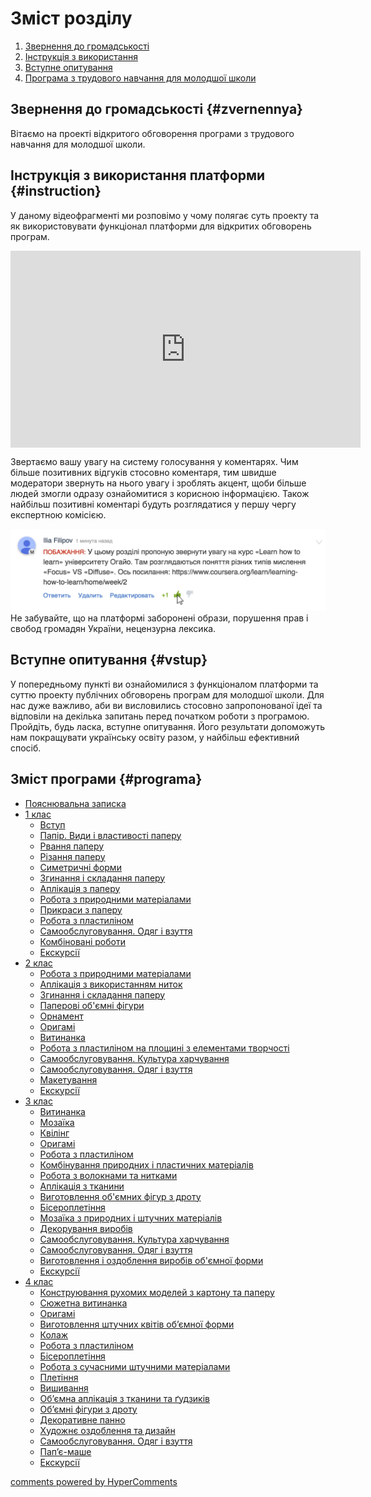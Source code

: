 <div id="hypercomments_widget" class="js-hypercomments-widget invisible"></div>

# Зміст розділу 
1. [Звернення до громадськості](#zvernennya)
2. [Інструкція з використання](#instruction)
3. [Вступне опитування](#vstup)
4. [Програма з трудового навчання для молодшої школи](#programa)

Звернення до громадськості {#zvernennya}
--

Вітаємо на проекті відкритого обговорення програми з трудового навчання для молодшої школи.


Інструкція з використання платформи {#instruction}
--
У даному відеофрагменті ми розповімо у чому полягає суть проекту та як використовувати функціонал платформи для відкритих обговорень програм.

<div class="fluidMedia">
<iframe align="center" width="560" height="315" src="https://www.youtube.com/embed/V_Cii41-v-w" frameborder="0" allowfullscreen></iframe>
</div>
<div class="space">
</div>

Звертаємо вашу увагу на систему голосування у коментарях. Чим більше позитивних відгуків стосовно коментаря, тим швидше модератори звернуть на нього увагу і зроблять акцент, щоби більше людей змогли одразу ознайомитися з корисною інформацією. Також найбільш позитивні коментарі будуть розглядатися у першу чергу експертною комісією.

![Коментування](1.jpg)
Не забувайте, що на платформі заборонені образи, порушення прав і свобод громадян України, нецензурна лексика.

Вступне опитування {#vstup}
--
У попередньому пункті ви ознайомилися з функціоналом платформи та суттю проекту публічних обговорень програм для молодшої школи. Для нас дуже важливо, аби ви висловились стосовно запропонованої ідеї та відповіли на декілька запитань перед початком роботи з програмою. Пройдіть, будь ласка, вступне опитування. Його результати допоможуть нам покращувати українську освіту разом, у найбільш ефективний спосіб. 

Зміст програми {#programa}
--
* [Пояснювальна записка](poyasnuvalna_zapyska.md)
* [1 клас](1/1_klas.md)
   * [Вступ](1/vstup.md)
   * [Папір. Види і властивості паперу](1/papir_vуdу_i_vlastуvosti_paperu.md)
   * [Рвання паперу](1/rvannya_paperu.md)
   * [Різання паперу](1/rizannya_paperu.md)
   * [Симетричні форми](1/sуmetrуchni_formу.md)
   * [Згинання і складання паперу](1/zgуnannya_i_skladannya_paperu.md)
   * [Аплікація з паперу](1/aplikatsiya_z_paperu.md)
   * [Робота з природними матеріалами](1/robota_z_prуrodnуmу_materialamу.md)
   * [Прикраси з паперу](1/prуkrasу_z_paperu.md)
   * [Робота з пластиліном](1/robota_z_plastуlinom.md)
   * [Самообслуговування. Одяг і взуття](1/samoobslugovuvannya.md)
   * [Комбіновані роботи](1/kombinovani_robotу.md)
   * [Екскурсії](1/ekskursiyi.md)
* [2 клас](2/2_klas.md)
   * [Робота з природними матеріалами](2/robota_z_prуrodnуmу_materialamу.md)
   * [Аплікація з використанням ниток](2/aplikatsiya_z_vуkorуstannyam_nуtok.md)
   * [Згинання і складання паперу](2/zgуnannya_i_skladannya_paperu.md)
   * [Паперові об'ємні фігури](2/paperovi_obyemni_figurу.md)
   * [Орнамент](2/ornament.md)
   * [Оригамі](2/orуgami.md)
   * [Витинанка](2/vуtуnanka.md)
   * [Робота з пластиліном на площині з елементами творчості](2/robota_z_plastуlinom_na_ploschуni_z_elementamу_tvorchosti.md)
   * [Самообслуговування. Культура харчування](2/samoobslugovuvannya_kultura_kharchuvannya.md)
   * [Самообслуговування. Одяг і взуття](2/samoobslugovuvannya_odyag_i_vzuttya.md)
   * [Макетування](2/maketuvannya.md)
   * [Екскурсії](2/ekskursiyi.md)
* [3 клас](3/3_klas.md)
   * [Витинанка](3/vуtуnanka.md)
   * [Мозаїка](3/mozayika.md)
   * [Квілінг](3/kviling.md)
   * [Оригамі](3/orуgami.md)
   * [Робота з пластиліном](3/robota_z_plastуlinom.md)
   * [Комбінування природних і пластичних матеріалів](3/kombinuvannya_prуrodnуkh_i_plastуchnуkh_materialiv.md)
   * [Робота з волокнами та нитками](3/robota_z_voloknamу_ta_nуtkamу.md)
   * [Аплікація з тканини](3/aplikatsiya_z_tkanуnу.md)
   * [Виготовлення об'ємних фігур з дроту](3/vуgotovlennya_obyemnуkh_figur_z_drotu.md)
   * [Бісероплетіння](3/biseropletinnya.md)
   * [Мозаїка з природних і штучних матеріалів](3/mozayika_z_prуrodnуkh_i_shtuchnуkh_materialiv.md)
   * [Декорування виробів](3/dekoruvannya_vуrobiv.md)
   * [Самообслуговування. Культура харчування](3/samoobslugovuvannya_kultura_kharchuvannya.md)
   * [Самообслуговування. Одяг і взуття](3/samoobslugovuvannya_odyag_i_vzuttya.md)
   * [Виготовлення і оздоблення виробів об'ємної форми](3/vуgotovlennya_i_ozdoblennya_vуrobiv_obyemnoyi_formу.md)
   * [Екскурсії](3/ekskursiyi.md)
* [4 клас](4/4_klas.md)
   * [Конструювання рухомих моделей з картону та паперу](4/konstruyuvannya_rukhomikh_modeley_z_kartonu_ta_paperu.md)
   * [Сюжетна витинанка](4/vуtуnanka.md)
   * [Оригамі](4/orуgami.md)
   * [Виготовлення штучних квітів об’ємної форми](4/vуgotovlennya_schtuchnyx_kvitiv_obyemnoyi_formу.md)
   * [Колаж](4/kolaz.md)
   * [Робота з пластиліном](4/robota_z_plastуlinom.md)
   * [Бісероплетіння](4/biseropletinnya.md)
   * [Робота з сучасними штучними матеріалами](4/robota_z_suchacnymu_schtuchnymy_materialamу.md)
   * [Плетіння](4/pletinnya.md)
   * [Вишивання](4/vishivannya.md)
   * [Об’ємна аплікація з тканини та ґудзиків](4/obyemna_aplikatsiya_z_tkanуnу_ta_gydzykiv.md)
   * [Об’ємні фігури з дроту](4/obyemnу_figury_z_drotu.md)
   * [Декоративне панно](4/dekoratуvne_panno.md)
   * [Художнє оздоблення та дизайн](4/khudozhnye_ozdoblennya_ta_dуzayn.md)
   * [Самообслуговування. Одяг і взуття](4/samoobslugovuvannya_odyag_i_vzuttya.md)
   * [Пап’є-маше](4/papye-mashe.md)
   * [Екскурсії](4/ekskursiyi.md)

<div class="js-hypercomments-container">
<a href="http://hypercomments.com" class="hc-link" title="comments widget">comments powered by HyperComments</a>
</div>